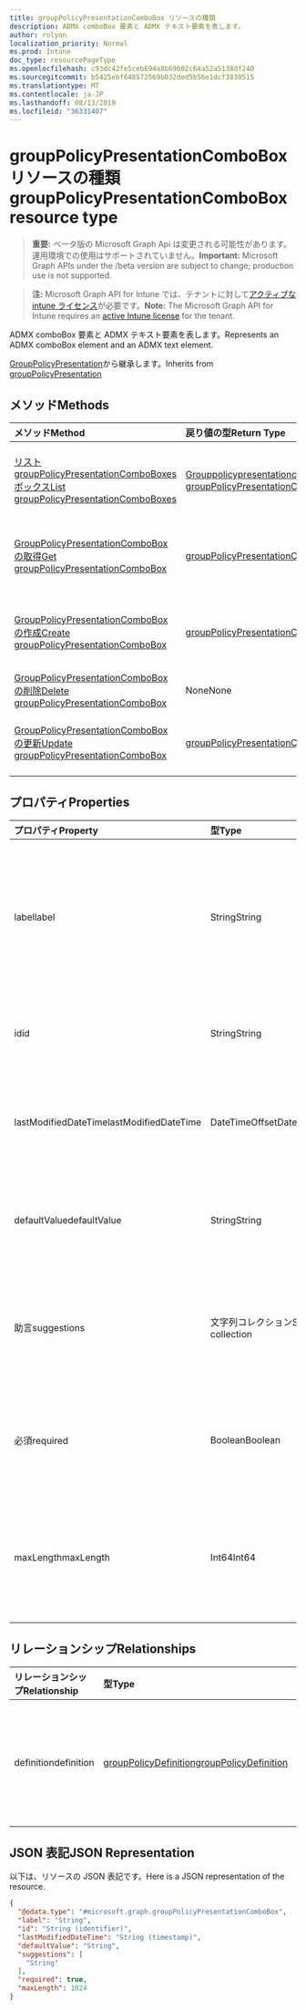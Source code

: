 ```yaml
---
title: groupPolicyPresentationComboBox リソースの種類
description: ADMX comboBox 要素と ADMX テキスト要素を表します。
author: rolyon
localization_priority: Normal
ms.prod: Intune
doc_type: resourcePageType
ms.openlocfilehash: c93dc42fe5ceb694a8b69602c64a52a5138df240
ms.sourcegitcommit: b5425ebf648572569b032ded5b56e1dcf3830515
ms.translationtype: MT
ms.contentlocale: ja-JP
ms.lasthandoff: 08/13/2019
ms.locfileid: "36331407"
---
```

# <a name="grouppolicypresentationcombobox-resource-type"></a><span data-ttu-id="11a4a-103">groupPolicyPresentationComboBox リソースの種類</span><span class="sxs-lookup"><span data-stu-id="11a4a-103">groupPolicyPresentationComboBox resource type</span></span>

> <span data-ttu-id="11a4a-104">**重要:** ベータ版の Microsoft Graph Api は変更される可能性があります。運用環境での使用はサポートされていません。</span><span class="sxs-lookup"><span data-stu-id="11a4a-104">**Important:** Microsoft Graph APIs under the /beta version are subject to change; production use is not supported.</span></span>

> <span data-ttu-id="11a4a-105">**注:** Microsoft Graph API for Intune では、テナントに対して[アクティブな intune ライセンス](https://go.microsoft.com/fwlink/?linkid=839381)が必要です。</span><span class="sxs-lookup"><span data-stu-id="11a4a-105">**Note:** The Microsoft Graph API for Intune requires an [active Intune license](https://go.microsoft.com/fwlink/?linkid=839381) for the tenant.</span></span>

<span data-ttu-id="11a4a-106">ADMX comboBox 要素と ADMX テキスト要素を表します。</span><span class="sxs-lookup"><span data-stu-id="11a4a-106">Represents an ADMX comboBox element and an ADMX text element.</span></span>


<span data-ttu-id="11a4a-107">[GroupPolicyPresentation](../resources/intune-grouppolicy-grouppolicypresentation.md)から継承します。</span><span class="sxs-lookup"><span data-stu-id="11a4a-107">Inherits from [groupPolicyPresentation](../resources/intune-grouppolicy-grouppolicypresentation.md)</span></span>

## <a name="methods"></a><span data-ttu-id="11a4a-108">メソッド</span><span class="sxs-lookup"><span data-stu-id="11a4a-108">Methods</span></span>
|<span data-ttu-id="11a4a-109">メソッド</span><span class="sxs-lookup"><span data-stu-id="11a4a-109">Method</span></span>|<span data-ttu-id="11a4a-110">戻り値の型</span><span class="sxs-lookup"><span data-stu-id="11a4a-110">Return Type</span></span>|<span data-ttu-id="11a4a-111">説明</span><span class="sxs-lookup"><span data-stu-id="11a4a-111">Description</span></span>|
|:---|:---|:---|
|[<span data-ttu-id="11a4a-112">リスト groupPolicyPresentationComboBoxes ボックス</span><span class="sxs-lookup"><span data-stu-id="11a4a-112">List groupPolicyPresentationComboBoxes</span></span>](../api/intune-grouppolicy-grouppolicypresentationcombobox-list.md)|<span data-ttu-id="11a4a-113">[Grouppolicypresentationcombobox](../resources/intune-grouppolicy-grouppolicypresentationcombobox.md)コレクション</span><span class="sxs-lookup"><span data-stu-id="11a4a-113">[groupPolicyPresentationComboBox](../resources/intune-grouppolicy-grouppolicypresentationcombobox.md) collection</span></span>|<span data-ttu-id="11a4a-114">[Grouppolicypresentationcombobox](../resources/intune-grouppolicy-grouppolicypresentationcombobox.md)オブジェクトのプロパティとリレーションシップをリストします。</span><span class="sxs-lookup"><span data-stu-id="11a4a-114">List properties and relationships of the [groupPolicyPresentationComboBox](../resources/intune-grouppolicy-grouppolicypresentationcombobox.md) objects.</span></span>|
|[<span data-ttu-id="11a4a-115">GroupPolicyPresentationComboBox の取得</span><span class="sxs-lookup"><span data-stu-id="11a4a-115">Get groupPolicyPresentationComboBox</span></span>](../api/intune-grouppolicy-grouppolicypresentationcombobox-get.md)|[<span data-ttu-id="11a4a-116">groupPolicyPresentationComboBox</span><span class="sxs-lookup"><span data-stu-id="11a4a-116">groupPolicyPresentationComboBox</span></span>](../resources/intune-grouppolicy-grouppolicypresentationcombobox.md)|<span data-ttu-id="11a4a-117">[Grouppolicypresentationcombobox](../resources/intune-grouppolicy-grouppolicypresentationcombobox.md)オブジェクトのプロパティとリレーションシップを読み取ります。</span><span class="sxs-lookup"><span data-stu-id="11a4a-117">Read properties and relationships of the [groupPolicyPresentationComboBox](../resources/intune-grouppolicy-grouppolicypresentationcombobox.md) object.</span></span>|
|[<span data-ttu-id="11a4a-118">GroupPolicyPresentationComboBox の作成</span><span class="sxs-lookup"><span data-stu-id="11a4a-118">Create groupPolicyPresentationComboBox</span></span>](../api/intune-grouppolicy-grouppolicypresentationcombobox-create.md)|[<span data-ttu-id="11a4a-119">groupPolicyPresentationComboBox</span><span class="sxs-lookup"><span data-stu-id="11a4a-119">groupPolicyPresentationComboBox</span></span>](../resources/intune-grouppolicy-grouppolicypresentationcombobox.md)|<span data-ttu-id="11a4a-120">新しい[Grouppolicypresentationcombobox](../resources/intune-grouppolicy-grouppolicypresentationcombobox.md)オブジェクトを作成します。</span><span class="sxs-lookup"><span data-stu-id="11a4a-120">Create a new [groupPolicyPresentationComboBox](../resources/intune-grouppolicy-grouppolicypresentationcombobox.md) object.</span></span>|
|[<span data-ttu-id="11a4a-121">GroupPolicyPresentationComboBox の削除</span><span class="sxs-lookup"><span data-stu-id="11a4a-121">Delete groupPolicyPresentationComboBox</span></span>](../api/intune-grouppolicy-grouppolicypresentationcombobox-delete.md)|<span data-ttu-id="11a4a-122">None</span><span class="sxs-lookup"><span data-stu-id="11a4a-122">None</span></span>|<span data-ttu-id="11a4a-123">[Grouppolicypresentationcombobox](../resources/intune-grouppolicy-grouppolicypresentationcombobox.md)を削除します。</span><span class="sxs-lookup"><span data-stu-id="11a4a-123">Deletes a [groupPolicyPresentationComboBox](../resources/intune-grouppolicy-grouppolicypresentationcombobox.md).</span></span>|
|[<span data-ttu-id="11a4a-124">GroupPolicyPresentationComboBox の更新</span><span class="sxs-lookup"><span data-stu-id="11a4a-124">Update groupPolicyPresentationComboBox</span></span>](../api/intune-grouppolicy-grouppolicypresentationcombobox-update.md)|[<span data-ttu-id="11a4a-125">groupPolicyPresentationComboBox</span><span class="sxs-lookup"><span data-stu-id="11a4a-125">groupPolicyPresentationComboBox</span></span>](../resources/intune-grouppolicy-grouppolicypresentationcombobox.md)|<span data-ttu-id="11a4a-126">[Grouppolicypresentationcombobox](../resources/intune-grouppolicy-grouppolicypresentationcombobox.md)オブジェクトのプロパティを更新します。</span><span class="sxs-lookup"><span data-stu-id="11a4a-126">Update the properties of a [groupPolicyPresentationComboBox](../resources/intune-grouppolicy-grouppolicypresentationcombobox.md) object.</span></span>|

## <a name="properties"></a><span data-ttu-id="11a4a-127">プロパティ</span><span class="sxs-lookup"><span data-stu-id="11a4a-127">Properties</span></span>
|<span data-ttu-id="11a4a-128">プロパティ</span><span class="sxs-lookup"><span data-stu-id="11a4a-128">Property</span></span>|<span data-ttu-id="11a4a-129">型</span><span class="sxs-lookup"><span data-stu-id="11a4a-129">Type</span></span>|<span data-ttu-id="11a4a-130">説明</span><span class="sxs-lookup"><span data-stu-id="11a4a-130">Description</span></span>|
|:---|:---|:---|
|<span data-ttu-id="11a4a-131">label</span><span class="sxs-lookup"><span data-stu-id="11a4a-131">label</span></span>|<span data-ttu-id="11a4a-132">String</span><span class="sxs-lookup"><span data-stu-id="11a4a-132">String</span></span>|<span data-ttu-id="11a4a-133">任意のプレゼンテーションエンティティのローカライズされたテキストラベル。</span><span class="sxs-lookup"><span data-stu-id="11a4a-133">Localized text label for any presentation entity.</span></span> <span data-ttu-id="11a4a-134">既定値は空白です。</span><span class="sxs-lookup"><span data-stu-id="11a4a-134">The default value is empty.</span></span> <span data-ttu-id="11a4a-135">[GroupPolicyPresentation](../resources/intune-grouppolicy-grouppolicypresentation.md)から継承します。</span><span class="sxs-lookup"><span data-stu-id="11a4a-135">Inherited from [groupPolicyPresentation](../resources/intune-grouppolicy-grouppolicypresentation.md)</span></span>|
|<span data-ttu-id="11a4a-136">id</span><span class="sxs-lookup"><span data-stu-id="11a4a-136">id</span></span>|<span data-ttu-id="11a4a-137">String</span><span class="sxs-lookup"><span data-stu-id="11a4a-137">String</span></span>|<span data-ttu-id="11a4a-138">エンティティのキー。</span><span class="sxs-lookup"><span data-stu-id="11a4a-138">Key of the entity.</span></span> <span data-ttu-id="11a4a-139">[GroupPolicyPresentation](../resources/intune-grouppolicy-grouppolicypresentation.md)から継承します。</span><span class="sxs-lookup"><span data-stu-id="11a4a-139">Inherited from [groupPolicyPresentation](../resources/intune-grouppolicy-grouppolicypresentation.md)</span></span>|
|<span data-ttu-id="11a4a-140">lastModifiedDateTime</span><span class="sxs-lookup"><span data-stu-id="11a4a-140">lastModifiedDateTime</span></span>|<span data-ttu-id="11a4a-141">DateTimeOffset</span><span class="sxs-lookup"><span data-stu-id="11a4a-141">DateTimeOffset</span></span>|<span data-ttu-id="11a4a-142">エンティティが最後に変更された日付と時刻。</span><span class="sxs-lookup"><span data-stu-id="11a4a-142">The date and time the entity was last modified.</span></span> <span data-ttu-id="11a4a-143">[GroupPolicyPresentation](../resources/intune-grouppolicy-grouppolicypresentation.md)から継承します。</span><span class="sxs-lookup"><span data-stu-id="11a4a-143">Inherited from [groupPolicyPresentation](../resources/intune-grouppolicy-grouppolicypresentation.md)</span></span>|
|<span data-ttu-id="11a4a-144">defaultValue</span><span class="sxs-lookup"><span data-stu-id="11a4a-144">defaultValue</span></span>|<span data-ttu-id="11a4a-145">String</span><span class="sxs-lookup"><span data-stu-id="11a4a-145">String</span></span>|<span data-ttu-id="11a4a-146">コンボボックスに表示されるローカライズされた既定の文字列。</span><span class="sxs-lookup"><span data-stu-id="11a4a-146">Localized default string displayed in the combo box.</span></span> <span data-ttu-id="11a4a-147">既定値は空白です。</span><span class="sxs-lookup"><span data-stu-id="11a4a-147">The default value is empty.</span></span>|
|<span data-ttu-id="11a4a-148">助言</span><span class="sxs-lookup"><span data-stu-id="11a4a-148">suggestions</span></span>|<span data-ttu-id="11a4a-149">文字列コレクション</span><span class="sxs-lookup"><span data-stu-id="11a4a-149">String collection</span></span>|<span data-ttu-id="11a4a-150">コンボボックスのドロップダウンリストに表示されるローカライズされた文字列。</span><span class="sxs-lookup"><span data-stu-id="11a4a-150">Localized strings listed in the drop-down list of the combo box.</span></span> <span data-ttu-id="11a4a-151">既定値は空白です。</span><span class="sxs-lookup"><span data-stu-id="11a4a-151">The default value is empty.</span></span>|
|<span data-ttu-id="11a4a-152">必須</span><span class="sxs-lookup"><span data-stu-id="11a4a-152">required</span></span>|<span data-ttu-id="11a4a-153">Boolean</span><span class="sxs-lookup"><span data-stu-id="11a4a-153">Boolean</span></span>|<span data-ttu-id="11a4a-154">パラメーターに値を指定する必要があるかどうかを指定します。</span><span class="sxs-lookup"><span data-stu-id="11a4a-154">Specifies whether a value must be specified for the parameter.</span></span> <span data-ttu-id="11a4a-155">既定値は false です。</span><span class="sxs-lookup"><span data-stu-id="11a4a-155">The default value is false.</span></span>|
|<span data-ttu-id="11a4a-156">maxLength</span><span class="sxs-lookup"><span data-stu-id="11a4a-156">maxLength</span></span>|<span data-ttu-id="11a4a-157">Int64</span><span class="sxs-lookup"><span data-stu-id="11a4a-157">Int64</span></span>|<span data-ttu-id="11a4a-158">パラメーターのテキスト文字の最大数を指定する符号なし整数。</span><span class="sxs-lookup"><span data-stu-id="11a4a-158">An unsigned integer that specifies the maximum number of text characters for the parameter.</span></span> <span data-ttu-id="11a4a-159">既定値は1023です。</span><span class="sxs-lookup"><span data-stu-id="11a4a-159">The default value is 1023.</span></span>|

## <a name="relationships"></a><span data-ttu-id="11a4a-160">リレーションシップ</span><span class="sxs-lookup"><span data-stu-id="11a4a-160">Relationships</span></span>
|<span data-ttu-id="11a4a-161">リレーションシップ</span><span class="sxs-lookup"><span data-stu-id="11a4a-161">Relationship</span></span>|<span data-ttu-id="11a4a-162">型</span><span class="sxs-lookup"><span data-stu-id="11a4a-162">Type</span></span>|<span data-ttu-id="11a4a-163">説明</span><span class="sxs-lookup"><span data-stu-id="11a4a-163">Description</span></span>|
|:---|:---|:---|
|<span data-ttu-id="11a4a-164">definition</span><span class="sxs-lookup"><span data-stu-id="11a4a-164">definition</span></span>|[<span data-ttu-id="11a4a-165">groupPolicyDefinition</span><span class="sxs-lookup"><span data-stu-id="11a4a-165">groupPolicyDefinition</span></span>](../resources/intune-grouppolicy-grouppolicydefinition.md)|<span data-ttu-id="11a4a-166">プレゼンテーションに関連付けられたグループポリシーの定義。</span><span class="sxs-lookup"><span data-stu-id="11a4a-166">The group policy definition associated with the presentation.</span></span> <span data-ttu-id="11a4a-167">[GroupPolicyPresentation](../resources/intune-grouppolicy-grouppolicypresentation.md)から継承します。</span><span class="sxs-lookup"><span data-stu-id="11a4a-167">Inherited from [groupPolicyPresentation](../resources/intune-grouppolicy-grouppolicypresentation.md)</span></span>|

## <a name="json-representation"></a><span data-ttu-id="11a4a-168">JSON 表記</span><span class="sxs-lookup"><span data-stu-id="11a4a-168">JSON Representation</span></span>
<span data-ttu-id="11a4a-169">以下は、リソースの JSON 表記です。</span><span class="sxs-lookup"><span data-stu-id="11a4a-169">Here is a JSON representation of the resource.</span></span>
<!-- {
  "blockType": "resource",
  "keyProperty": "id",
  "@odata.type": "microsoft.graph.groupPolicyPresentationComboBox"
}
-->
``` json
{
  "@odata.type": "#microsoft.graph.groupPolicyPresentationComboBox",
  "label": "String",
  "id": "String (identifier)",
  "lastModifiedDateTime": "String (timestamp)",
  "defaultValue": "String",
  "suggestions": [
    "String"
  ],
  "required": true,
  "maxLength": 1024
}
```



